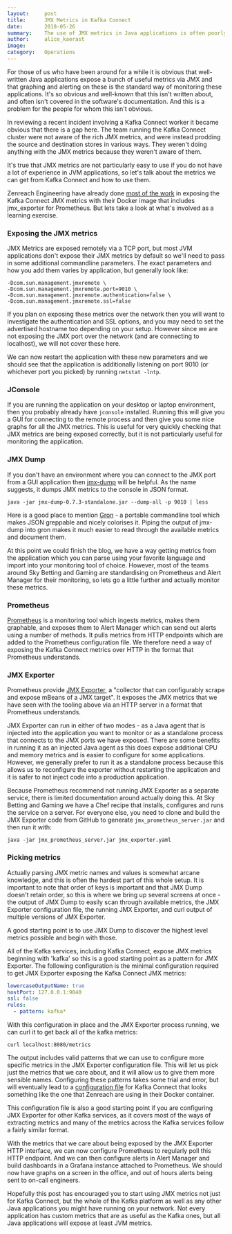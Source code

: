 ```yaml
---
layout:     post
title:      JMX Metrics in Kafka Connect
date:       2018-05-26
summary:    The use of JMX metrics in Java applications is often poorly documented and is a feature that people are often unaware of.  In this post we explore how to use the JMX metrics provided by Kafka Connect.
author:     alice_kaerast
image:
category:   Operations
---
```


For those of us who have been around for a while it is obvious that well-written Java applications expose a bunch of useful metrics via JMX and that graphing and alerting on these is the standard way of monitoring these applications.  It's so obvious and well-known that this isn't written about, and often isn't covered in the software's documentation.  And this is a problem for the people for whom this isn't obvious.

In reviewing a recent incident involving a Kafka Connect worker it became obvious that there is a gap here.  The team running the Kafka Connect cluster were not aware of the rich JMX metrics, and were instead prodding the source and destination stores in various ways.  They weren't doing anything with the JMX metrics because they weren't aware of them.

It's true that JMX metrics are not particularly easy to use if you do not have a lot of experience in JVM applications, so let's talk about the metrics we can get from Kafka Connect and how to use them.

Zenreach Engineering have already done [most of the work](https://github.com/zenreach/docker-kafka-connect) in exposing the Kafka Connect JMX metrics with their Docker image that includes jmx_exporter for Prometheus.  But lets take a look at what's involved as a learning exercise.

### Exposing the JMX metrics

JMX Metrics are exposed remotely via a TCP port, but most JVM applications don't expose their JMX metrics by default so we'll need to pass in some additional commandline parameters.  The exact parameters and how you add them varies by application, but generally look like:

```
-Dcom.sun.management.jmxremote \
-Dcom.sun.management.jmxremote.port=9010 \
-Dcom.sun.management.jmxremote.authentication=false \
-Dcom.sun.management.jmxremote.ssl=false
```

If you plan on exposing these metrics over the network then you will want to investigate the authentication and SSL options, and you may need to set the advertised hostname too depending on your setup.  However since we are not exposing the JMX port over the network (and are connecting to localhost), we will not cover these here.

We can now restart the application with these new parameters and we should see that the application is additionally listening on port 9010 (or whichever port you picked) by running `netstat -lntp`.

### JConsole

If you are running the application on your desktop or laptop environment, then you probably already have `jconsole` installed.  Running this will give you a GUI for connecting to the remote process and then give you some nice graphs for all the JMX metrics.  This is useful for very quickly checking that JMX metrics are being exposed correctly, but it is not particularly useful for monitoring the application.

### JMX Dump

If you don't have an environment where you can connect to the JMX port from a GUI application then [jmx-dump](https://github.com/r4um/jmx-dump) will be helpful.  As the name suggests, it dumps JMX metrics to the console in JSON format.

```
java -jar jmx-dump-0.7.3-standalone.jar --dump-all -p 9010 | less
```

Here is a good place to mention [Gron](https://github.com/tomnomnom/gron) - a portable commandline tool which makes JSON greppable and nicely colorises it.  Piping the output of jmx-dump into gron makes it much easier to read through the available metrics and document them.

At this point we could finish the blog, we have a way getting metrics from the application which you can parse using your favorite language and import into your monitoring tool of choice.  However, most of the teams around Sky Betting and Gaming are standardising on Prometheus and Alert Manager for their monitoring, so lets go a little further and actually monitor these metrics.

### Prometheus

[Prometheus](https://prometheus.io) is a monitoring tool which ingests metrics, makes them graphable, and exposes them to Alert Manager which can send out alerts using a number of methods.  It pulls metrics from HTTP endpoints which are added to the Prometheus configuration file.  We therefore need a way of exposing the Kafka Connect metrics over HTTP in the format that Prometheus understands.

### JMX Exporter

Prometheus provide [JMX Exporter](https://github.com/prometheus/jmx_exporter), a "collector that can configurably scrape and expose mBeans of a JMX target".  It exposes the JMX metrics that we have seen with the tooling above via an HTTP server in a format that Prometheus understands.

JMX Exporter can run in either of two modes - as a Java agent that is injected into the application you want to monitor or as a standalone process that connects to the JMX ports we have exposed.  There are some benefits in running it as an injected Java agent as this does expose additional CPU and memory metrics and is easier to configure for some applications.  However, we generally prefer to run it as a standalone process because this allows us to reconfigure the exporter without restarting the application and it is safer to not inject code into a production application.

Because Prometheus recommend not running JMX Exporter as a separate service, there is limited documentation around actually doing this.  At Sky Betting and Gaming we have a Chef recipe that installs, configures and runs the service on a server.  For everyone else, you need to clone and build the JMX Exporter code from GitHub to generate `jmx_prometheus_server.jar` and then run it with:

```
java -jar jmx_prometheus_server.jar jmx_exporter.yaml
```

### Picking metrics

Actually parsing JMX metric names and values is somewhat arcane knowledge, and this is often the hardest part of this whole setup.  It is important to note that order of keys is important and that JMX Dump doesn't retain order, so this is where we bring up several screens at once - the output of JMX Dump to easily scan through available metrics, the JMX Exporter configuration file, the running JMX Exporter, and curl output of multiple versions of JMX Exporter.

A good starting point is to use JMX Dump to discover the highest level metrics possible and begin with those.

All of the Kafka services, including Kafka Connect, expose JMX metrics beginning with 'kafka' so this is a good starting point as a pattern for JMX Exporter.  The following configuration is the minimal configuration required to get JMX Exporter exposing the Kafka Connect JMX metrics:

```yaml
lowercaseOutputName: true
hostPort: 127.0.0.1:9040
ssl: false
rules:
  - pattern: kafka*
```

With this configuration in place and the JMX Exporter process running, we can curl it to get back all of the kafka metrics:

```
curl localhost:8080/metrics
```

The output includes valid patterns that we can use to configure more specific metrics in the JMX Exporter configuration file.  This will let us pick just the metrics that we care about, and it will allow us to give them more sensible names.  Configuring these patterns takes some trial and error, but will eventually lead to a [configuration file](https://github.com/zenreach/docker-kafka-connect/blob/master/jmx_exporter.yaml) for Kafka Connect that looks something like the one that Zenreach are using in their Docker container.

This configuration file is also a good starting point if you are configuring JMX Exporter for other Kafka services, as it covers most of the ways of extracting metrics and many of the metrics across the Kafka services follow a fairly similar format.

With the metrics that we care about being exposed by the JMX Exporter HTTP interface, we can now configure Prometheus to regularly poll this HTTP endpoint.  And we can then configure alerts in Alert Manager and build dashboards in a Grafana instance attached to Prometheus.  We should now have graphs on a screen in the office, and out of hours alerts being sent to on-call engineers.

Hopefully this post has encouraged you to start using JMX metrics not just for Kafka Connect, but the whole of the Kafka platform as well as any other Java applications you might have running on your network.  Not every application has custom metrics that are as useful as the Kafka ones, but all Java applications will expose at least JVM metrics.